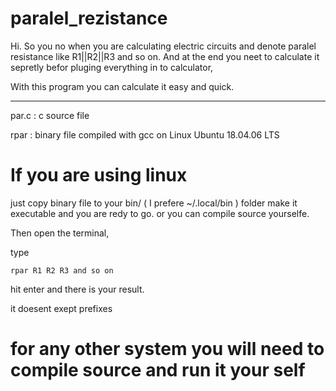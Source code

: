 # paralel_rezistance

Hi. So you no when you are calculating electric circuits and denote paralel resistance like R1||R2||R3  and so on.
And at the end you neet to calculate it sepretly befor pluging everything in to calculator,

With this program you can calculate it easy and quick.

--------------------------------------------------------------------------------------------------------------

par.c  : c source file

rpar   : binary file compiled with gcc on Linux Ubuntu 18.04.06 LTS

# If you are using linux 

just copy binary file to your bin/ ( I prefere ~/.local/bin ) folder make it executable and you are redy to go.
or you can compile source yourselfe.

Then open the terminal, 

type 

`rpar R1 R2 R3 and so on`

hit enter and there is your result.

it doesent exept prefixes

# for any other system you will need to compile source and run it your self

